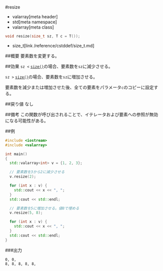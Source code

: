 #resize
* valarray[meta header]
* std[meta namespace]
* valarray[meta class]

```cpp
void resize(size_t sz, T c = T());
```
* size_t[link /reference/cstddef/size_t.md]

##概要
要素数を変更する。


##効果
`sz <` [`size()`](./size.md)の場合、要素数を`sz`に減少させる。

`sz >` [`size()`](./size.md)の場合、要素数を`sz`に増加させる。

要素数を減少または増加させた後、全ての要素をパラメータ`c`のコピーに設定する。


##戻り値
なし


##備考
この関数が呼び出されることで、イテレータおよび要素への参照が無効になる可能性がある。


##例
```cpp
#include <iostream>
#include <valarray>

int main()
{
  std::valarray<int> v = {1, 2, 3};

  // 要素数を3から2に減少させる
  v.resize(2);

  for (int x : v) {
    std::cout << x << ", ";
  }
  std::cout << std::endl;

  // 要素数を5に増加させる。値8で埋める
  v.resize(5, 8);

  for (int x : v) {
    std::cout << x << ", ";
  }
  std::cout << std::endl;
}
```


###出力
```
0, 0, 
8, 8, 8, 8, 8, 
```

